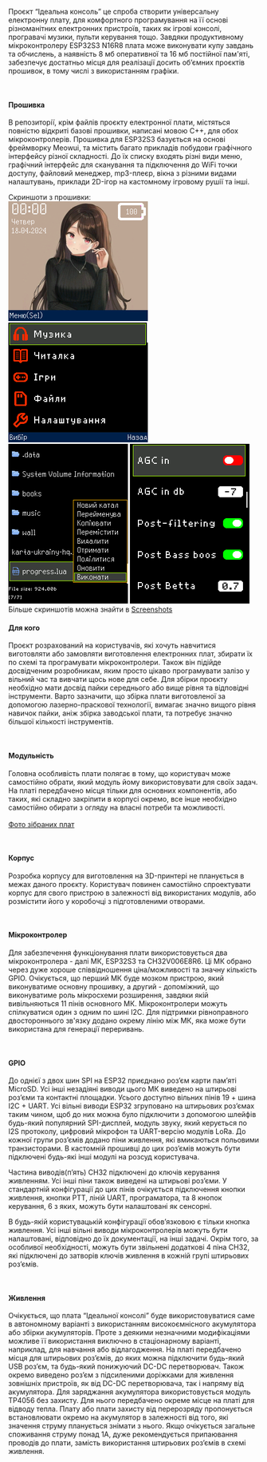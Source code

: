 Проєкт “Ідеальна консоль” це спроба створити універсальну електронну плату, для комфортного програмування на її основі різноманітних електронних пристроїв, таких як ігрові консолі, програвачі музики, пульти керування тощо.
Завдяки продуктивному мікроконтролеру ESP32S3 N16R8 плата може виконувати купу завдань та обчислень, а наявність 8 мб оперативної та 16 мб постійної пам'яті, забезпечує достатньо місця для реалізації досить об’ємних проєктів прошивок, в тому числі з використанням графіки. 

<br>

#### Прошивка
В репозиторії, крім файлів проєкту електронної плати, містяться повністю відкриті базові прошивки, написані мовою C++, для обох мікроконтролерів. Прошивка для ESP32S3 базується на основі фреймворку Meowui, та містить багато прикладів побудови графічного інтерфейсу різної складності. 
До їх списку входять різні види меню, графічний інтерфейс для сканування та підключення до WiFi точки доступу, файловий менеджер, mp3-плеєр, вікна з різними видами налаштувань, приклади 2D-ігор на кастомному ігровому рушії та інші.

Скриншоти з прошивки:<br>
![main_context](resources/images/screenshot/home.png)
![menu_context](resources/images/screenshot/menu.gif)<br>
![file_manager](resources/images/screenshot/context_lua.png)
![settings_context](resources/images/screenshot/settings.png)
<br>
Більше скриншотів можна знайти в [Screenshots](resources/images/screenshot)
<br>

#### Для кого
Проєкт розрахований на користувачів, які хочуть навчитися виготовляти або замовляти виготовлення електронних плат, збирати їх по схемі та програмувати мікроконтролери. Також він підійде досвідченим розробникам, яким просто цікаво програмувати залізо у вільний час та вивчати щось нове для себе. 
Для збірки проєкту необхідно мати досвід пайки середнього або вище рівня та відповідні інструменти. Варто зазначити, що збірка плати виготовленої за допомогою лазерно-праскової технології, вимагає значно вищого рівня навичок пайки, аніж збірка заводської плати, та потребує значно більшої кількості інструментів.

<br>

#### Модульність
Головна особливість плати полягає в тому, що користувач може самостійно обрати, який модуль йому використовувати для своїх задач. На платі передбачено місця тільки для основних компонентів, або таких, які складно закріпити в корпусі окремо, все інше необхідно самостійно обирати з огляду на власні потреби та можливості.
<br>
<br>
[Фото зібраних плат](resources/images/pcb)

<br>

#### Корпус
Розробка корпусу для виготовлення на 3D-принтері не планується в межах даного проєкту. Користувач повинен самостійно спроектувати корпус для свого пристрою в залежності від використаних модулів, або розмістити його у коробочці з підготовленими отворами. 

<br>

#### Мікроконтролер
Для забезпечення функціонування плати використовується два мікроконтролера - далі МК, ESP32S3 та CH32V006E8R6. Ці МК обрано через дуже хороше співвідношення ціна/можливості та значну кількість GPIO. Очікується, що перший МК буде мозком пристрою, який виконуватиме основну прошивку, а другий - допоміжний, що виконуватиме роль мікросхеми розширення, завдяки якій вивільняються 11 пінів основного МК. Мікроконтролери можуть спілкуватися один з одним по шині I2C. Для підтримки рівноправного двостороннього зв'язку додано окрему лінію між МК, яка може бути використана для генерації переривань.

<br>

#### GPIO
До однієї з двох шин SPI на ESP32 приєднано роз’єм карти пам’яті MicroSD. Усі інші незадіяні виводи цього МК виведено на штирьові роз’єми та контактні площадки. Усього доступно вільних пінів 19 + шина I2C + UART. Усі вільні виводи ESP32 згруповано на штирьових роз’ємах таким чином, щоб до них можна було підключити з допомогою шлейфів будь-який популярний SPI-дисплей, модуль звуку, який керується по I2S протоколу, цифровий мікрофон та UART-версію модулів LoRa. До кожної групи роз’ємів додано піни живлення, які вмикаються польовими транзисторами. В кастомній прошивці до цих роз’ємів можуть бути підключені будь-які інші модулі на розсуд користувача.

Частина виводів(п’ять) CH32 підключені до ключів керування живленням. Усі інші піни також виведені на штирьові роз’єми. У стандартній конфігурації до цих пінів очікується підключення кнопки живлення, кнопки PTT, ліній UART, програматора, та 8 кнопок керування, 6 з яких, можуть бути налаштовані як сенсорні. 

В будь-якій користувацькій конфігурації обов’язковою є тільки кнопка живлення. Усі інші вільні виводи мікроконтролерів можуть бути налаштовані, відповідно до їх документації, на інші задачі. Окрім того, за особливої необхідності, можуть бути звільнені додаткові 4 піна CH32, які підключені до затворів ключів живлення в кожній групі штирьових роз’ємів.

<br>

#### Живлення
Очікується, що плата “Ідеальної консолі” буде використовуватися саме в автономному варіанті з використанням високоємнісного акумулятора або збірки акумуляторів. Проте з деякими незначними модифікаціями можливе її використання виключно в стаціонарному варіанті, наприклад, для навчання або відлагодження. На платі передбачено місця для штирьових роз’ємів, до яких можна підключити будь-який USB роз’єм, та будь-який понижуючий DC-DC перетворювач. Також окремо виведено роз’єм з підсиленими доріжками для живлення зовнішніх пристроїв, як від DC-DC перетворювача, так і напряму від акумулятора. Для заряджання акумулятора використовується модуль TP4056 без захисту. Для нього передбачено окреме місце на платі для відводу тепла. Плату або плати захисту від перерозряду пропонується встановлювати окремо на акумулятор в залежності від того, які значення струму планується знімати з нього. Якщо очікується загальне споживання струму понад 1А, дуже рекомендується припаювання проводів до плати, замість використання штирьових роз’ємів в схемі живлення.
